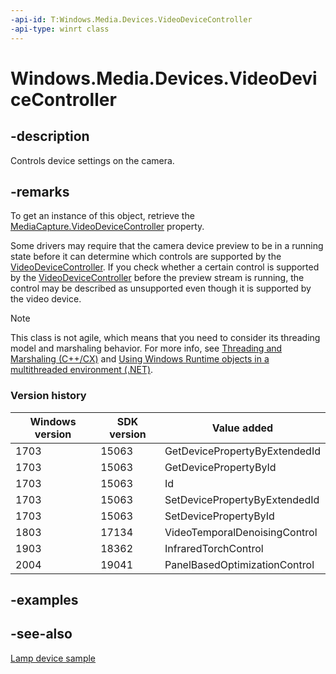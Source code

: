 ```yaml
---
-api-id: T:Windows.Media.Devices.VideoDeviceController
-api-type: winrt class
---
```


<!-- Class syntax.
public class VideoDeviceController : Windows.Media.Devices.IAdvancedVideoCaptureDeviceController, Windows.Media.Devices.IAdvancedVideoCaptureDeviceController2, Windows.Media.Devices.IAdvancedVideoCaptureDeviceController3, Windows.Media.Devices.IAdvancedVideoCaptureDeviceController4, Windows.Media.Devices.IMediaDeviceController, Windows.Media.Devices.IVideoDeviceController
-->

# Windows.Media.Devices.VideoDeviceController

## -description

Controls device settings on the camera.
<!--Note: In the method descriptions, I took the units from the documentation for PROPSETID_VIDCAP_VIDEOPROCAMP and PROPSETID_VIDCAP_CAMERACONTROL. As far as I can tell, the WinRT layer does no conversion of the values.-->

## -remarks

To get an instance of this object, retrieve the [MediaCapture.VideoDeviceController](../windows.media.capture/mediacapture_videodevicecontroller.md) property.

Some drivers may require that the camera device preview to be in a running state before it can determine which controls are supported by the [VideoDeviceController](../windows.media.capture/mediacapture_videodevicecontroller.md). If you check whether a certain control is supported by the [VideoDeviceController](../windows.media.capture/mediacapture_videodevicecontroller.md) before the preview stream is running, the control may be described as unsupported even though it is supported by the video device.

<!-- confirmed -->
> [!NOTE]
> This class is not agile, which means that you need to consider its threading model and marshaling behavior. For more info, see [Threading and Marshaling (C++/CX)](http://msdn.microsoft.com/en-us/library/windows/apps/hh771042.aspx) and [Using Windows Runtime objects in a multithreaded environment (.NET)](https://go.microsoft.com/fwlink/p/?linkid=258277).

### Version history

| Windows version | SDK version | Value added |
| -- | -- | -- |
| 1703 | 15063 | GetDevicePropertyByExtendedId |
| 1703 | 15063 | GetDevicePropertyById |
| 1703 | 15063 | Id |
| 1703 | 15063 | SetDevicePropertyByExtendedId |
| 1703 | 15063 | SetDevicePropertyById |
| 1803 | 17134 | VideoTemporalDenoisingControl |
| 1903 | 18362 | InfraredTorchControl |
| 2004 | 19041 | PanelBasedOptimizationControl |

## -examples

## -see-also

[Lamp device sample](https://github.com/Microsoft/Windows-universal-samples/tree/master/Samples/LampDevice)
